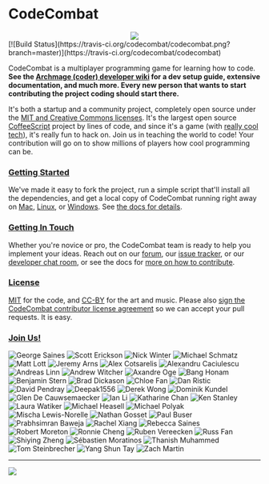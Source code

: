 CodeCombat
==========

<div style="text-align:center"><a href="http://codecombat.com/"><img src ="https://dl.dropboxusercontent.com/u/138899/GitHub%20Wikis/readme_00.png" /></div></a>
[![Build Status](https://travis-ci.org/codecombat/codecombat.png?branch=master)](https://travis-ci.org/codecombat/codecombat)

CodeCombat is a multiplayer programming game for learning how to code. **See the [Archmage (coder) developer wiki](https://github.com/codecombat/codecombat/wiki/Archmage-Home) for a dev setup guide, extensive documentation, and much more. Every new person that wants to start contributing the project coding should start there.**

It's both a startup and a community project, completely open source under the [MIT and Creative Commons licenses](http://codecombat.com/legal). It's the largest open source [CoffeeScript](http://coffeescript.org/) project by lines of code, and since it's a game (with [really cool tech](https://github.com/codecombat/codecombat/wiki/Third-party-software-and-services)), it's really fun to hack on. Join us in teaching the world to code! Your contribution will go on to show millions of players how cool programming can be.

### [Getting Started](https://github.com/codecombat/codecombat/wiki/Dev-Setup:-General-Information)

We've made it easy to fork the project, run a simple script that'll install all the dependencies, and get a local copy of CodeCombat running right away on [Mac](https://github.com/codecombat/codecombat/wiki/Dev-Setup:-Mac-and-Vagrant), [Linux](https://github.com/codecombat/codecombat/wiki/Dev-Setup:-Linux), or [Windows](https://github.com/codecombat/codecombat/wiki/Dev-Setup:-Windows). See [the docs for details](https://github.com/codecombat/codecombat/wiki/Dev-Setup:-General-Information).

### [Getting In Touch](https://github.com/codecombat/codecombat/wiki/Developer-organization)

Whether you're novice or pro, the CodeCombat team is ready to help you implement your ideas. Reach out on our [forum](discourse.codecombat.com), our [issue tracker](https://github.com/codecombat/codecombat/issues), or our [developer chat room](https://www.hipchat.com/g3plnOKqa), or see the docs for [more on how to contribute](https://github.com/codecombat/codecombat/wiki/Developer-organization).

### [License](https://github.com/codecombat/codecombat/blob/master/LICENSE)

[MIT](https://github.com/codecombat/codecombat/blob/master/LICENSE) for the code, and [CC-BY](http://codecombat.com/legal) for the art and music. Please also [sign the CodeCombat contributor license agreement](http://codecombat.com/cla) so we can accept your pull requests. It is easy.

### [Join Us!](http://blog.codecombat.com/why-you-should-open-source-your-startup)

![George Saines](http://codecombat.com/images/pages/about/george_small.png)
![Scott Erickson](http://codecombat.com/images/pages/about/scott_small.png)
![Nick Winter](http://codecombat.com/images/pages/about/nick_small.png)
![Michael Schmatz](http://codecombat.com/images/pages/about/michael_small.png)
![Matt Lott](http://codecombat.com/images/pages/about/matt_small.png)
![Jeremy Arns](http://codecombat.com/images/pages/about/jeremy_small.png)
![Alex Cotsarelis](https://dl.dropboxusercontent.com/u/138899/GitHub%20Wikis/avatars/Alex%20Cotsarelis/alex_100.png)
![Alexandru Caciulescu](https://dl.dropboxusercontent.com/u/138899/GitHub%20Wikis/avatars/Alexandru%20Caciulescu/alexandru_100.png)
![Andreas Linn](https://dl.dropboxusercontent.com/u/138899/GitHub%20Wikis/avatars/Andreas%20Linn/andreas_100.png)
![Andrew Witcher](https://dl.dropboxusercontent.com/u/138899/GitHub%20Wikis/avatars/Andrew%20Witcher/andrew_100.png)
![Axandre Oge](https://dl.dropboxusercontent.com/u/138899/GitHub%20Wikis/avatars/Axandre%20Oge/axandre_100.png)
![Bang Honam](https://dl.dropboxusercontent.com/u/138899/GitHub%20Wikis/avatars/Bang%20Honam/bang_100.png)
![Benjamin Stern](https://dl.dropboxusercontent.com/u/138899/GitHub%20Wikis/avatars/Benjamin%20Stern/benjamin_100.png)
![Brad Dickason](https://dl.dropboxusercontent.com/u/138899/GitHub%20Wikis/avatars/Brad%20Dickason/brad_100.png)
![Chloe Fan](https://dl.dropboxusercontent.com/u/138899/GitHub%20Wikis/avatars/Chloe%20Fan/chloe_100.png)
![Dan Ristic](https://dl.dropboxusercontent.com/u/138899/GitHub%20Wikis/avatars/Dan%20Ristic/dan_100.png)
![David Pendray](https://dl.dropboxusercontent.com/u/138899/GitHub%20Wikis/avatars/David%20Pendray/david_100.png)
![Deepak1556](https://dl.dropboxusercontent.com/u/138899/GitHub%20Wikis/avatars/Deepak1556/deepak_100.png)
![Derek Wong](https://dl.dropboxusercontent.com/u/138899/GitHub%20Wikis/avatars/Derek%20Wong/derek_100.png)
![Dominik Kundel](https://dl.dropboxusercontent.com/u/138899/GitHub%20Wikis/avatars/Dominik%20Kundel/dominik_k_100.png)
![Glen De Cauwsemaecker](https://dl.dropboxusercontent.com/u/138899/GitHub%20Wikis/avatars/Glen%20de%20Cauwsemaecker/glen_100.png)
![Ian Li](https://dl.dropboxusercontent.com/u/138899/GitHub%20Wikis/avatars/Ian%20Li/ian_100.png)
![Katharine Chan](https://dl.dropboxusercontent.com/u/138899/GitHub%20Wikis/avatars/Katharine%20Chan/katharine_100.png)
![Ken Stanley](https://dl.dropboxusercontent.com/u/138899/GitHub%20Wikis/avatars/Ken%20Stanley/ken_100.png)
![Laura Watiker](https://dl.dropboxusercontent.com/u/138899/GitHub%20Wikis/avatars/Laura%20Watiker/laura_100.png)
![Michael Heasell](https://dl.dropboxusercontent.com/u/138899/GitHub%20Wikis/avatars/Michael%20Heasell/michael_100.png)
![Michael Polyak](https://dl.dropboxusercontent.com/u/138899/GitHub%20Wikis/avatars/Michael%20Polyak/michael_100.png)
![Mischa Lewis-Norelle](https://dl.dropboxusercontent.com/u/138899/GitHub%20Wikis/avatars/Mischa%20Lewis-Norelle/mischa_100.png)
![Nathan Gosset](https://dl.dropboxusercontent.com/u/138899/GitHub%20Wikis/avatars/Nathan%20Gosset/nathan_100.png)
![Paul Buser](https://dl.dropboxusercontent.com/u/138899/GitHub%20Wikis/avatars/Paul%20Buser/paul_100.png)
![Prabhsimran Baweja](https://dl.dropboxusercontent.com/u/138899/GitHub%20Wikis/avatars/Prabhsimran%20Baweja/prabhsimran_100.png)
![Rachel Xiang](https://dl.dropboxusercontent.com/u/138899/GitHub%20Wikis/avatars/Rachel%20Xiang/rachel_100.png)
![Rebecca Saines](https://dl.dropboxusercontent.com/u/138899/GitHub%20Wikis/avatars/Rebecca%20Saines/rebecca_100.png)
![Robert Moreton](https://dl.dropboxusercontent.com/u/138899/GitHub%20Wikis/avatars/Robert%20Moreton/robert_100.png)
![Ronnie Cheng](https://dl.dropboxusercontent.com/u/138899/GitHub%20Wikis/avatars/Ronnie%20Cheng/ronnie_100.png)
![Ruben Vereecken](https://dl.dropboxusercontent.com/u/138899/GitHub%20Wikis/avatars/Ruben%20Vereecken/ruben_100.png)
![Russ Fan](https://dl.dropboxusercontent.com/u/138899/GitHub%20Wikis/avatars/Russ%20Fan/russ_100.png)
![Shiying Zheng](https://dl.dropboxusercontent.com/u/138899/GitHub%20Wikis/avatars/Shying%20Zheng/shiyeng_100.png)
![Sébastien Moratinos](https://dl.dropboxusercontent.com/u/138899/GitHub%20Wikis/avatars/Tom%20Steinbrecher/tom_100.png)
![Thanish Muhammed](https://dl.dropboxusercontent.com/u/138899/GitHub%20Wikis/avatars/Thanish%20Muhammed/thanish_100.png)
![Tom Steinbrecher](https://dl.dropboxusercontent.com/u/138899/GitHub%20Wikis/avatars/Tom%20Steinbrecher/tom_100.png)
![Yang Shun Tay](https://dl.dropboxusercontent.com/u/138899/GitHub%20Wikis/avatars/Yang%20Shun%20Tay/yang_shun_tay_100.png)
![Zach Martin](https://dl.dropboxusercontent.com/u/138899/GitHub%20Wikis/avatars/Zach%20Martin/zack_100.png)


----------

[![](http://1-ps.googleusercontent.com/x/s.google-melange.appspot.com/www.google-melange.com/soc/content/2-1-20140225/images/gsoc/logo/920x156xbanner-gsoc2014.png.pagespeed.ic.gdr4t3Igca.png)](http://www.google-melange.com/gsoc/homepage/google/gsoc2014)
